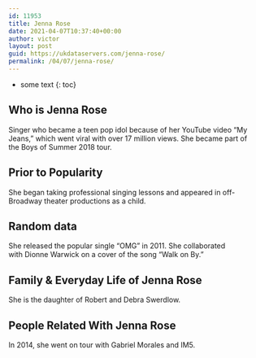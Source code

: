 ```yaml
---
id: 11953
title: Jenna Rose
date: 2021-04-07T10:37:40+00:00
author: victor
layout: post
guid: https://ukdataservers.com/jenna-rose/
permalink: /04/07/jenna-rose/
---
```


* some text
{: toc}


## Who is Jenna Rose



Singer who became a teen pop idol because of her YouTube video &#8220;My Jeans,&#8221; which went viral with over 17 million views. She became part of the Boys of Summer 2018 tour. 

                
                
                
## Prior to Popularity



She began taking professional singing lessons and appeared in off-Broadway theater productions as a child.

                
                
                
## Random data



She released the popular single &#8220;OMG&#8221; in 2011. She collaborated with Dionne Warwick on a cover of the song &#8220;Walk on By.&#8221; 

                
                
                
## Family & Everyday Life of Jenna Rose



She is the daughter of Robert and Debra Swerdlow.

                
                
                
## People Related With Jenna Rose



In 2014, she went on tour with Gabriel Morales and IM5.

                
              
            
          
          
          